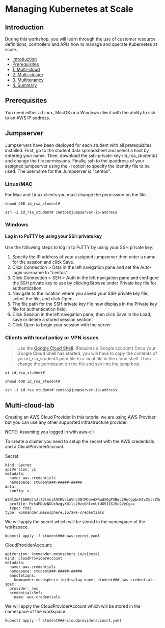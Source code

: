 # Managing Kubernetes at Scale

## Introduction

During this workshop, you will learn through the use of customer resource definitions, controllers and APIs how to manage and operate Kubernetes at scale.

* [Introduction](#introduction)
* [Prerequisites](#prerequisites)
* [1. Multi-cloud](#1-Multi-cloud-lab)
* [2. Multi-cluster](#2-Multi-cluster)
* [3. Multitenancy](#3-Multitenancy)
* [4. Summary](#4-Summary)

## Prerequisites

You need either a Linux, MacOS or a Windows client with the ability to ssh to an AWS IP address.


## Jumpserver

Jumpservers have been deployed for each student with all prerequisites installed. First, go to the student data spreadsheet and select a host by entering your name.  Then, download the ssh-private-key (id_rsa_student#) and change the file permissions.  Finally, ssh to the ipaddress of your assigned jumpserver using the -i option to specify the identity file to be used.  The username for the Jumpserver is "centos".

### Linux/MAC
For Mac and Linux clients you must change the permission on the file.
```
chmod 400 id_rsa_student#
```
```
ssh -i id_rsa_student# centos@jumpserver-ip-address
```
### Windows
#### Log in to PuTTY by using your SSH private key
Use the following steps to log in to PuTTY by using your SSH private key:

1. Specify the IP address of your assigned jumpserver then enter a name for the session and click Save.
2. Click Connection > Data in the left navigation pane and set the Auto-login username to "centos".
3. Click Connection > SSH > Auth in the left navigation pane and configure the SSH private key to use by clicking Browse under Private key file for authentication.
4. Navigate to the location where you saved your SSH private key file, select the file, and click Open.
5. The file path for the SSH private key file now displays in the Private key file for authentication field.
6. Click Session in the left navigation pane, then click Save in the Load, save or delete a stored session section.
7. Click Open to begin your session with the server.

### Clients with local policy or VPN issues
>Use the [Google Cloud Shell](https://console.cloud.google.com/cloudshell). (Requires a Google account)
Once your Google Cloud Shell has started, you will have to copy the contents of you id_rsa_student#.pem file to a local file in the cloud shell.  Then change the permission on the file and ssh into the jump host.


```
vi id_rsa_student#
```
```
chmod 400 id_rsa_student#
```
```
ssh -i id_rsa_student# centos@jumpserver-ip-address
```

## Multi-cloud-lab

Creating an AWS Cloud Provider
In this tutorial we are using AWS Provider, but you can use any other supported infrastructure provider.

NOTE: Assuming you logged in with aws-cli

To create a cluster you need to setup the secret with the AWS credentials and a CloudProviderAccount.

Secret:
```
kind: Secret
apiVersion: v1
metadata:
  name: aws-credentials
  namespace: student###-#####-#####
data:
  config: >-
    W2RlZmF1bHRdCnJlZ2lvbiA9IHVzLWVhc3QtMQpvdXRwdXQgPSBqc29uCgpbcHJvZmlsZSAxMTA0NjU2NTc3NDFfTWVzb3NwaGVyZS1Qb3dlclVzZXJdCnJvbGVfYXJuID0gYXJuOmF3czppYW06OjM5ODA1MzQ1MTc4Mjpyb2xlL2tvbW1hbmRlci1kZXBsb3llcgpjcmVkZW50aWFsX3NvdXJjZSA9IEVjMkluc3RhbmNlTWV0YWRhdGEK
  profile: Mzk4MDUzNDUxNzgyX01lc29zcGhlcmUtUG93ZXJVc2VyCg==
  type: YXdz
type: kommander.mesosphere.io/aws-credentials
```
We will apply the secret which will be stored in the namespace of the workspace.
```
kubectl apply -f student###-aws-secret.yaml
```

CloudProviderAccount:
```
apiVersion: kommander.mesosphere.io/v1beta1
kind: CloudProviderAccount
metadata:
  name: aws-credentials
  namespace: student###-#####-#####
  annotations:
    kommander.mesosphere.io/display-name: student###-aws-credentials
spec:
  provider: aws
  credentialsRef:
    name: aws-credentials
```
We will apply the CloudProviderAccount which will be stored in the namespace of the workspace.
```
kubectl apply -f student###-cloudprovideraccount.yaml
```


